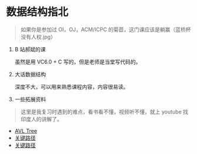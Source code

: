 # 数据结构指北

> 如果你是参加过 OI，OJ，ACM/ICPC 的菊苣，这门课应该是躺赢（蓝桥杯没有人权.jpg）

1. B 站郝斌的课

    虽然是用 VC6.0 + C 写的，但是老师是当堂写代码的。

2. 大话数据结构

    深度不大，可以用来熟悉课程内容，内容很易读。

3. 一些拓展资料

> 这里是我复习时遇到的难点，看书看不懂，视频听不懂，就上 youtube 找印度人的讲解了。

  - [AVL Tree](https://www.youtube.com/watch?v=jDM6_TnYIqE)
  - [关键路径](https://youtu.be/4oDLMs11Exs)
  - [关键路径](https://www.youtube.com/watch?v=-TDh-5n90vk)
